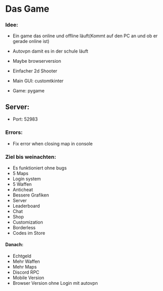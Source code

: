 # Das Game
### Idee:
- Ein game das online und offline läuft(Kommt auf den PC an und ob er gerade online ist)
- Autovpn damit es in der schule läuft
- Maybe browserversion

- Einfacher 2d Shooter
- Main GUI: customtkinter
- Game: pygame

## Server:
- Port: 52983


### Errors:
- Fix error when closing map in console


### Ziel bis weinachten:
- Es funktioniert ohne bugs
- 5 Maps
- Login system
- 5 Waffen
- Anticheat
- Bessere Grafiken
- Server
- Leaderboard
- Chat
- Shop
- Customization
- Borderless
- Codes im Store


#### Danach:
- Echtgeld
- Mehr Waffen
- Mehr Maps
- Discord RPC
- Mobile Version
- Browser Version ohne Login mit autovpn
